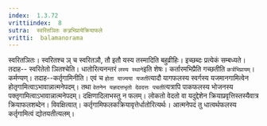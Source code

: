 ```yaml
---
index:  1.3.72
vrittiindex:  8
sutra:  स्वरितञितः कत्र्रभिप्रायेक्रियाफले
vritti:  balamanorama 
---
```


स्वरितञितः। स्वरितश्च ञ् च स्वरितञौ, तौ इतौ यस्य तस्मादिति बहुव्रीहिः। इच्छब्दः प्रत्येकं सम्बध्यते। तदाह-- स्वरितेतो ञितश्चेति। धातोरित्यनन्तरं `लस्य स्थाने`इति शेषः। कर्तारमभिप्रैति गच्छतीति `कर्त्रभिप्रायम्`। कर्मण्यण्। तदाह--कर्तृगामिनीति। एवं च `होता याज्यया यजती`त्यादौ यागफलस्य स्वर्गस्य यजमानगामित्वेन होतृगामित्वाऽभावान्नात्मनेपदम्। तथा `वेतनेन यज्ञदत्तभृतो देवदत्तः पचती`त्यत्रापि पाकफलस्य भोजनस्य पक्तृगामित्वाऽभावान्नात्मनेपदम्। दक्षिणादिलाभस्तु न फलम्। लोकतो वेदतो वा यदुद्देशेन क्रियाप्रवृत्तिस्तस्यैवात्र क्रियाफलशब्देन। विवक्षित्वात्। कर्तृगामिफलकक्रियावृत्तेर्धातोरित्यर्थः। आत्मनेपदं तु धात्वर्थफलस्य कर्तृगामित्वं द्योतयतीत्यलम्।


